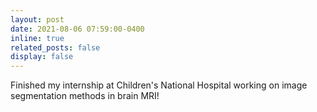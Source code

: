 ```yaml
---
layout: post
date: 2021-08-06 07:59:00-0400
inline: true
related_posts: false
display: false
---
```


Finished my internship at Children's National Hospital working on image segmentation methods in brain MRI!
